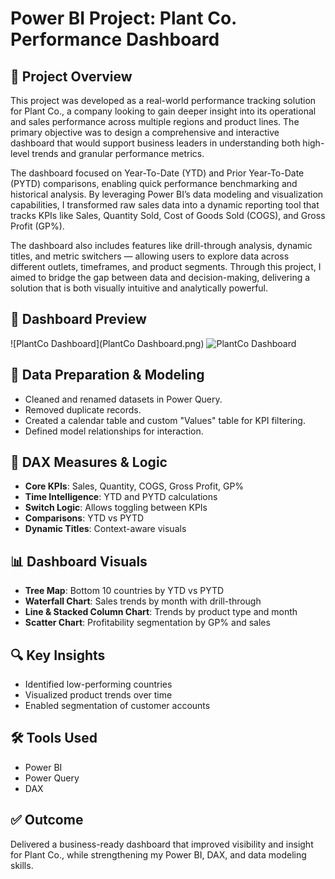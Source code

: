 
# Power BI Project: Plant Co. Performance Dashboard

## 📝 Project Overview
This project was developed as a real-world performance tracking solution for Plant Co., a company looking to gain deeper insight into its operational and sales performance across multiple regions and product lines. The primary objective was to design a comprehensive and interactive dashboard that would support business leaders in understanding both high-level trends and granular performance metrics.

The dashboard focused on Year-To-Date (YTD) and Prior Year-To-Date (PYTD) comparisons, enabling quick performance benchmarking and historical analysis. By leveraging Power BI’s data modeling and visualization capabilities, I transformed raw sales data into a dynamic reporting tool that tracks KPIs like Sales, Quantity Sold, Cost of Goods Sold (COGS), and Gross Profit (GP%).

The dashboard also includes features like drill-through analysis, dynamic titles, and metric switchers — allowing users to explore data across different outlets, timeframes, and product segments. Through this project, I aimed to bridge the gap between data and decision-making, delivering a solution that is both visually intuitive and analytically powerful.

## 📸 Dashboard Preview
![PlantCo Dashboard](PlantCo Dashboard.png)
![PlantCo Dashboard](PlantCo_./dashboard.png)
## 🔧 Data Preparation & Modeling
- Cleaned and renamed datasets in Power Query.
- Removed duplicate records.
- Created a calendar table and custom "Values" table for KPI filtering.
- Defined model relationships for interaction.

## 📐 DAX Measures & Logic
- **Core KPIs**: Sales, Quantity, COGS, Gross Profit, GP%
- **Time Intelligence**: YTD and PYTD calculations
- **Switch Logic**: Allows toggling between KPIs
- **Comparisons**: YTD vs PYTD
- **Dynamic Titles**: Context-aware visuals

## 📊 Dashboard Visuals
- **Tree Map**: Bottom 10 countries by YTD vs PYTD
- **Waterfall Chart**: Sales trends by month with drill-through
- **Line & Stacked Column Chart**: Trends by product type and month
- **Scatter Chart**: Profitability segmentation by GP% and sales

## 🔍 Key Insights
- Identified low-performing countries
- Visualized product trends over time
- Enabled segmentation of customer accounts

## 🛠 Tools Used
- Power BI
- Power Query
- DAX

## ✅ Outcome
Delivered a business-ready dashboard that improved visibility and insight for Plant Co., while strengthening my Power BI, DAX, and data modeling skills.

